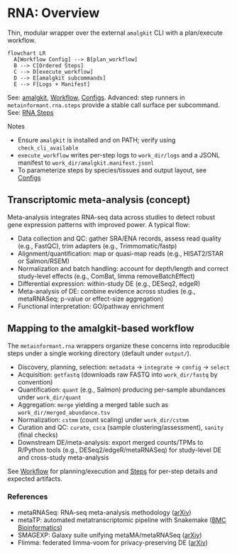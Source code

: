 # RNA: Overview

Thin, modular wrapper over the external `amalgkit` CLI with a plan/execute workflow.

```mermaid
flowchart LR
  A[Workflow Config] --> B[plan_workflow]
  B --> C[Ordered Steps]
  C --> D[execute_workflow]
  D --> E[amalgkit subcommands]
  E --> F[Logs + Manifest]
```

See: [amalgkit](./amalgkit.md), [Workflow](./workflow.md), [Configs](./configs.md).
Advanced: step runners in `metainformant.rna.steps` provide a stable call surface per subcommand.
See: [RNA Steps](./steps.md)

Notes

- Ensure `amalgkit` is installed and on PATH; verify using `check_cli_available`
- `execute_workflow` writes per-step logs to `work_dir/logs` and a JSONL manifest to `work_dir/amalgkit.manifest.jsonl`
- To parameterize steps by species/tissues and output layout, see [Configs](./configs.md)

## Transcriptomic meta-analysis (concept)

Meta-analysis integrates RNA-seq data across studies to detect robust gene expression patterns with improved power. A typical flow:

- Data collection and QC: gather SRA/ENA records, assess read quality (e.g., FastQC), trim adapters (e.g., Trimmomatic/fastp)
- Alignment/quantification: map or quasi-map reads (e.g., HISAT2/STAR or Salmon/RSEM)
- Normalization and batch handling: account for depth/length and correct study-level effects (e.g., ComBat, limma removeBatchEffect)
- Differential expression: within-study DE (e.g., DESeq2, edgeR)
- Meta-analysis of DE: combine evidence across studies (e.g., metaRNASeq; p-value or effect-size aggregation)
- Functional interpretation: GO/pathway enrichment

## Mapping to the amalgkit-based workflow

The `metainformant.rna` wrappers organize these concerns into reproducible steps under a single working directory (default under `output/`).

- Discovery, planning, selection: `metadata` → `integrate` → `config` → `select`
- Acquisition: `getfastq` (downloads raw FASTQ into `work_dir/fastq` by convention)
- Quantification: `quant` (e.g., Salmon) producing per-sample abundances under `work_dir/quant`
- Aggregation: `merge` yielding a merged table such as `work_dir/merged_abundance.tsv`
- Normalization: `cstmm` (count scaling) under `work_dir/cstmm`
- Curation and QC: `curate`, `csca` (sample clustering/assessment), `sanity` (final checks)
- Downstream DE/meta-analysis: export merged counts/TPMs to R/Python tools (e.g., DESeq2/edgeR/metaRNASeq) for study-level DE and cross-study meta-analysis

See [Workflow](./workflow.md) for planning/execution and [Steps](./steps.md) for per-step details and expected artifacts.

### References

- metaRNASeq: RNA-seq meta-analysis methodology ([arXiv](https://arxiv.org/abs/1306.3636))
- metaTP: automated metatranscriptomic pipeline with Snakemake ([BMC Bioinformatics](https://bmcbioinformatics.biomedcentral.com/articles/10.1186/s12859-025-06137-w))
- SMAGEXP: Galaxy suite unifying metaMA/metaRNASeq ([arXiv](https://arxiv.org/abs/1802.08251))
- Flimma: federated limma-voom for privacy-preserving DE ([arXiv](https://arxiv.org/abs/2010.16403))
